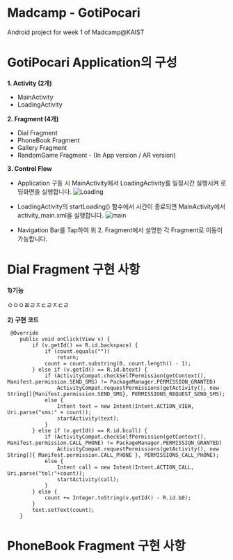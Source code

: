 # Madcamp - GotiPocari
Android project for week 1 of Madcamp@KAIST


# GotiPocari Application의 구성
**1. Activity (2개)**
   * MainActivity
   * LoadingActivity

**2. Fragment (4개)**
   * Dial Fragment
   * PhoneBook Fragment
   * Gallery Fragment
   * RandomGame Fragment - (In App version / AR version)

**3. Control Flow**
   * Application 구동 시 MainActivity에서 LoadingActivity를 일정시간 실행시켜 로딩화면을 실행합니다.
   ![Loading](https://github.com/geonsikSeo/GotiPocari_Project1/blob/master/imageformd/loadingimage.png)


   * LoadingActivity의 startLoading() 함수에서 시간이 종료되면 MainActivity에서 activity_main.xml을 실행합니다.
   ![main](https://github.com/geonsikSeo/GotiPocari_Project1/blob/master/imageformd/main.png)

   * Navigation Bar를 Tap하여 위 2. Fragment에서 설명한 각 Fragment로 이동이 가능합니다.



# Dial Fragment 구현 사항

**1)기능**

ㅇㅇㅇㄻㄹㅈㄷㄹㅈㄷㄹ

**2) 구현 코드**

```
 @Override
    public void onClick(View v) {
        if (v.getId() == R.id.backspace) {
            if (count.equals(""))
                return;
            count = count.substring(0, count.length() - 1);
        } else if (v.getId() == R.id.btext) {
            if (ActivityCompat.checkSelfPermission(getContext(), Manifest.permission.SEND_SMS) != PackageManager.PERMISSION_GRANTED)
                ActivityCompat.requestPermissions(getActivity(), new String[]{Manifest.permission.SEND_SMS}, PERMISSIONS_REQUEST_SEND_SMS);
            else {
                Intent text = new Intent(Intent.ACTION_VIEW, Uri.parse("sms:" + count));
                startActivity(text);
            }
        } else if (v.getId() == R.id.bcall) {
            if (ActivityCompat.checkSelfPermission(getContext(), Manifest.permission.CALL_PHONE) != PackageManager.PERMISSION_GRANTED)
                ActivityCompat.requestPermissions(getActivity(), new String[]{ Manifest.permission.CALL_PHONE }, PERMISSIONS_CALL_PHONE);
            else {
                Intent call = new Intent(Intent.ACTION_CALL, Uri.parse("tel:"+count));
                startActivity(call);
            }
        } else {
            count += Integer.toString(v.getId() - R.id.b0);
        }
        text.setText(count);
    }
```



# PhoneBook Fragment 구현 사항 

   
